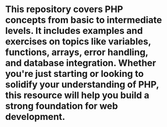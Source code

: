 # This repository covers PHP concepts from basic to intermediate levels. It includes examples and exercises on topics like variables, functions, arrays, error handling, and database integration. Whether you're just starting or looking to solidify your understanding of PHP, this resource will help you build a strong foundation for web development.
